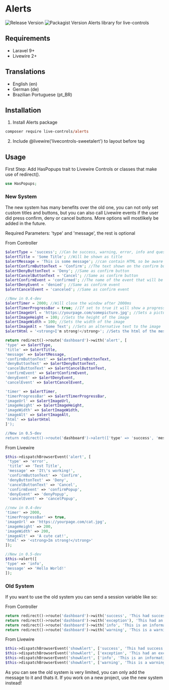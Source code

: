 # Alerts
 ![Release Version](https://img.shields.io/github/v/release/live-controls/alerts)
 ![Packagist Version](https://img.shields.io/packagist/v/live-controls/alerts?color=%23007500)
 Alerts library for live-controls

## Requirements
- Laravel 9+
- Livewire 2+


## Translations
- English (en)
- German (de)
- Brazilian Portuguese (pt_BR)


## Installation

1. Install Alerts package
```ps
composer require live-controls/alerts
```
2. Include @livewire('livecontrols-sweetalert') to layout before </body> tag


## Usage
First Step:
Add HasPopups trait to Livewire Controls or classes that make use of redirect().
```php
use HasPopups;
```

### New System
The new system has many benefits over the old one, you can not only set custom titles and buttons, but you can also call Livewire events if the user did press confirm, deny or cancel buttons. More options will mostlikely be added in the future.

Required Parameters: 'type' and 'message', the rest is optional

From Controller
```php
$alertType = 'success'; //Can be success, warning, error, info and question
$alertTitle = 'Some Title'; //Will be shown as title
$alertMessage = 'This is some message'; //can contain HTML so be aware of that!
$alertConfirmButtonText = 'Confirm'; //The text shown on the confirm button, if you dont want to show the button set it to null or don't set it in the call
$alertDenyButtonText = 'Deny'; //Same as confirm button
$alertCancelButtonText = 'Cancel'; //Same as confirm button
$alertConfirmEvent = 'confirmed'; //The name of the event that will be called when the user clicks on the confirm button set to null or don't set it in the call to ignore it
$alertDenyEvent = 'denied'; //Same as confirm event
$alertCancelEvent = 'canceled'; //Same as confirm event

//New in 0.4-dev
$alertTimer = 2000; //Will close the window after 2000ms
$alertTimerProgressBar = true; //If set to true it will show a progressbar on the bottom
$alertImageUrl = 'https://yourpage.com/somepicture.jpg'; //Sets a picture for the alert
$alertImageHeight = 100; //Sets the height of the image
$alertImageWidth = 100; //Sets the width of the image
$alertImageAlt = 'Some Text'; //Sets an alternative text to the image
$alertHtml = '<strong>I'm strong!</strong>'; //Sets the html of the message, ignores message if set! Take care with that and don't allow userinput on this one!

return redirect()->route('dashboard')->with('alert', [
'type' => $alertType,
'title' => $alertTitle,
'message' => $alertMessage,
'confirmButtonText' => $alertConfirmButtonText,
'denyButtonText' => $alertDenyButtonText,
'cancelButtonText' => $alertCancelButtonText,
'confirmEvent' => $alertConfirmEvent,
'denyEvent' => $alertDenyEvent,
'cancelEvent' => $alertCancelEvent,

'timer' => $alertTimer,
'timerProgressBar' => $alertTimerProgressBar,
'imageUrl' => $alertImageUrl,
'imageHeight' => $alertImageHeight,
'imageWidth' => $alertImageWidth,
'imageAlt' => $alertImageAlt,
'html' => $alertHtml
]');

//New in 0.5-dev
return redirect()->route('dashboard')->alert(['type' => 'success', 'message' => 'Hello World!']);
```

From Livewire
```php
$this->dispatchBrowserEvent('alert', [
 'type' => 'error',
 'title' => 'Test Title',
 'message' => 'It\'s working!',
 'confirmButtonText' => 'Confirm',
 'denyButtonText' => 'Deny',
 'cancelButtonText' => 'Cancel',
 'confirmEvent' => 'confirmPopup',
 'denyEvent' => 'denyPopup',
 'cancelEvent' => 'cancelPopup',

//new in 0.4-dev
'timer' => 2000,
'timerProgressBar' => true,
'imageUrl' => 'https://yourpage.com/cat.jpg',
'imageHeight' => 200,
'imageWidth' => 200,
'imageAlt' => 'A cute cat!',
'html' => '<strong>Im strong!</strong>'
]);

//New in 0.5-dev
$this->alert([
'type' => 'info',
'message' => 'Hello World!'
]);
```

### Old System
If you want to use the old system you can send a session variable like so:

From Controller
```php
return redirect()->route('dashboard')->with('success', 'This had success!'); //Will show a success popup
return redirect()->route('dashboard')->with('exception'), 'This had an exception!'); //Will show an error popup
return redirect()->route('dashboard')->with('info', 'This is an information'); //Will show an info popup
return redirect()->route('dashboard')->with('warning', 'This is a warning'); //Will show a warning popup
```

From Livewire
```php
$this->dispatchBrowserEvent('showAlert', ['success', 'This had success!']); //Will show a success popup
$this->dispatchBrowserEvent('showAlert', ['exception', 'This had an exception']); //Will show an error popup
$this->dispatchBrowserEvent('showAlert', ['info', 'This is an information']); //Will show an info popup
$this->dispatchBrowserEvent('showAlert', ['warning', 'This is a warning']); //Will show a warning popup
```
As you can see the old system is very limited, you can only add the message to it and thats it. If you work on a new project, use the new system instead!
